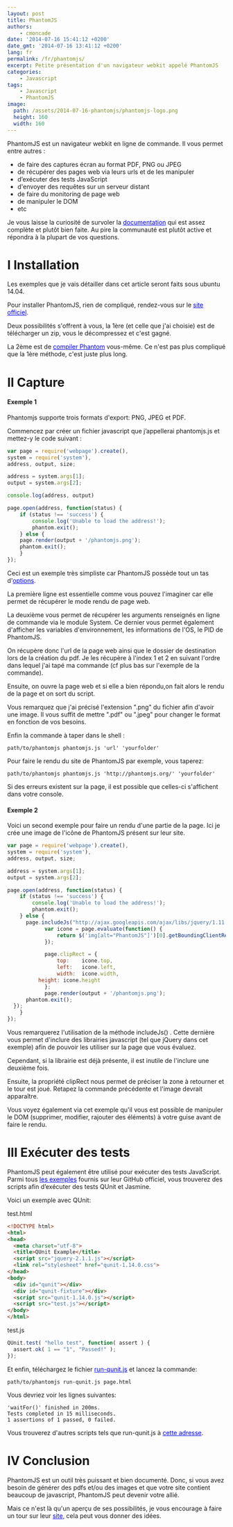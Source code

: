 ```yaml
---
layout: post
title: PhantomJS
authors:
    - cmoncade
date: '2014-07-16 15:41:12 +0200'
date_gmt: '2014-07-16 13:41:12 +0200'
lang: fr
permalink: /fr/phantomjs/
excerpt: Petite présentation d'un navigateur webkit appelé PhantomJS
categories:
    - Javascript
tags:
    - Javascript
    - PhantomJS
image:
  path: /assets/2014-07-16-phantomjs/phantomjs-logo.png
  height: 160
  width: 160
---
```

PhantomJS est un navigateur webkit en ligne de commande. Il vous permet entre autres :

*   de faire des captures écran au format PDF, PNG ou JPEG
*   de récupérer des pages web via leurs urls et de les manipuler
*   d’exécuter des tests JavaScript
*   d'envoyer des requêtes sur un serveur distant
*   de faire du monitoring de page web
*   de manipuler le DOM
*   etc

Je vous laisse la curiosité de survoler la <a href="http://phantomjs.org/documentation/" rel="nofollow noreferrer" style="color:#0000ff;">documentation</a> qui est assez complète et plutôt bien faite. Au pire la communauté est plutôt active et répondra à la plupart de vos questions.

# I Installation

Les exemples que je vais détailler dans cet article seront faits sous ubuntu 14.04.

Pour installer PhantomJS, rien de compliqué, rendez-vous sur le <a href="http://phantomjs.org/download.html" rel="nofollow noreferrer" style="color:#0000ff;">site officiel</a>.

Deux possibilités s'offrent à vous, la 1ère (et celle que j'ai choisie) est de télécharger un zip, vous le décompressez et c'est gagné.

La 2ème est de <a href="http://phantomjs.org/build.html" rel="nofollow noreferrer" style="color:#0000ff;">compiler Phantom</a> vous-même. Ce n'est pas plus compliqué que la 1ère méthode, c'est juste plus long.

# II Capture

#### Exemple 1

Phantomjs supporte trois formats d'export: PNG, JPEG et PDF.

Commencez par créer un fichier javascript que j’appellerai phantomjs.js et mettez-y le code suivant :
```js
var page = require('webpage').create(),
system = require('system'), 
address, output, size;

address = system.args[1];
output = system.args[2];

console.log(address, output)

page.open(address, function(status) {
    if (status !== 'success') {
        console.log('Unable to load the address!');
        phantom.exit();
    } else {
    page.render(output + '/phantomjs.png');
    phantom.exit();
    }
});
```

Ceci est un exemple très simpliste car PhantomJS possède tout un tas d'<a href="http://phantomjs.org/api/webpage/" rel="nofollow noreferrer" style="color:#0000ff;">options</a>.

La première ligne est essentielle comme vous pouvez l'imaginer car elle permet de récupérer le mode rendu de page web.

La deuxième vous permet de récupérer les arguments renseignés en ligne de commande via le module System. Ce dernier vous permet également d'afficher les variables d'environnement, les informations de l'OS, le PID de PhantomJS.

On récupère donc l'url de la page web ainsi que le dossier de destination lors de la création du pdf. Je les récupère à l'index 1 et 2 en suivant l'ordre dans lequel j'ai tapé ma commande (cf plus bas sur l'exemple de la commande).

Ensuite, on ouvre la page web et si elle a bien répondu,on fait alors le rendu de la page et on sort du script.

Vous remarquez que j'ai précisé l'extension ".png" du fichier afin d'avoir une image. Il vous suffit de mettre ".pdf" ou ".jpeg" pour changer le format en fonction de vos besoins.

Enfin la commande à taper dans le shell :
```
path/to/phantomjs phantomjs.js 'url' 'yourfolder'
```

Pour faire le rendu du site de PhantomJS par exemple, vous taperez:
```
path/to/phantomjs phantomjs.js 'http://phantomjs.org/' 'yourfolder'
```

Si des erreurs existent sur la page, il est possible que celles-ci s'affichent dans votre console.

#### Exemple 2

Voici un second exemple pour faire un rendu d'une partie de la page. Ici je crée une image de l'icône de PhantomJS présent sur leur site.
```js
var page = require('webpage').create(),
system = require('system'),
address, output, size;

address = system.args[1];
output = system.args[2];

page.open(address, function(status) {
    if (status !== 'success') {
        console.log('Unable to load the address!');
        phantom.exit();
    } else {
      page.includeJs("http://ajax.googleapis.com/ajax/libs/jquery/1.11.1/jquery.min.js", function() {
            var icone = page.evaluate(function() {
                return $('img[alt="PhantomJS"]')[0].getBoundingClientRect();
            });

            page.clipRect = {
                top:    icone.top,
                left:   icone.left,
                width:  icone.width,
          height: icone.height
            };
            page.render(output + '/phantomjs.png');
      phantom.exit();
  });
    }
});
```

Vous remarquerez l'utilisation de la méthode includeJs() . Cette dernière vous permet d'inclure des librairies javascript (tel que jQuery dans cet exemple) afin de pouvoir les utiliser sur la page que vous évaluez.

Cependant, si la librairie est déjà présente, il est inutile de l'inclure une deuxième fois.

Ensuite, la propriété clipRect nous permet de préciser la zone à retourner et le tour est joué. Retapez la commande précédente et l'image devrait apparaître.

Vous voyez également via cet exemple qu'il vous est possible de manipuler le DOM (supprimer, modifier, rajouter des éléments) à votre guise avant de faire le rendu.

# III Exécuter des tests

PhantomJS peut également être utilisé pour exécuter des tests JavaScript. Parmi tous <a href="https://github.com/ariya/phantomjs/tree/master/examples" rel="nofollow noreferrer" style="color:#0000ff;">les exemples</a> fournis sur leur GitHub officiel, vous trouverez des scripts afin d’exécuter des tests QUnit et Jasmine.

Voici un exemple avec QUnit:

test.html
```html
<!DOCTYPE html>
<html>
<head>
  <meta charset="utf-8">
  <title>QUnit Example</title>
  <script src="jquery-2.1.1.js"></script>
  <link rel="stylesheet" href="qunit-1.14.0.css">
</head>
<body>
  <div id="qunit"></div>
  <div id="qunit-fixture"></div>
  <script src="qunit-1.14.0.js"></script>
  <script src="test.js"></script>
</body>
</html>
```

test.js
```js
QUnit.test( "hello test", function( assert ) {
  assert.ok( 1 == "1", "Passed!" );
});
```

Et enfin, téléchargez le fichier <a href="https://github.com/ariya/phantomjs/blob/master/examples/run-qunit.js" rel="nofollow noreferrer" style="color:#0000ff;">run-qunit.js</a> et lancez la commande:
```
path/to/phantomjs run-qunit.js page.html
```

Vous devriez voir les lignes suivantes:
```
'waitFor()' finished in 200ms.
Tests completed in 15 milliseconds.
1 assertions of 1 passed, 0 failed.
```

Vous trouverez d'autres scripts tels que run-qunit.js à <a href="https://github.com/jonkemp/qunit-phantomjs-runner" rel="nofollow noreferrer" style="color:#0000ff;">cette adresse</a>.

# IV Conclusion

PhantomJS est un outil très puissant et bien documenté. Donc, si vous avez besoin de générer des pdfs et/ou des images et que votre site contient beaucoup de javascript, PhantomJS peut devenir votre allié.

Mais ce n'est là qu'un aperçu de ses possibilités, je vous encourage à faire un tour sur leur <a href="http://phantomjs.org/examples/index.html" rel="nofollow noreferrer" style="color:#0000ff;">site</a>, cela peut vous donner des idées.